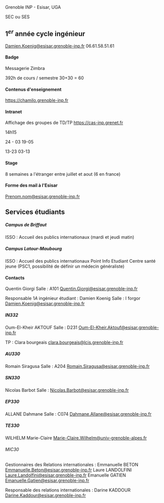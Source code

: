 Grenoble INP - Esisar, UGA

SEC ou SES

## $1^{er}$ année cycle ingénieur
Damien.Koenig@esisar.grenoble-inp.fr
06.61.58.51.61

#### Badge
Messagerie Zimbra

392h de cours / semestre
30+30 = 60


#### Contenus d'enseignement
https://chamilo.grenoble-inp.fr

#### Intranet
Affichage des groupes de TD/TP
https://cas-inp.grenet.fr

14h15


24 - 03
19-05

13-23
03-13


#### Stage
8 semaines a l'étranger entre juillet et aout (6 en france)

#### Forme des mail à l'Esisar
Prenom.nom@esisar.grenoble-inp.fr


## Services étudiants
##### Campus de Briffaut
ISSO : Accueil des publics internationaux (mardi et jeudi matin)

##### Campus Latour-Maubourg
ISSO : Accueil des publics internationaux
Point Info Etudiant
Centre santé jeune (PSC1, possibilité de définir un médecin généraliste)


#### Contacts
Quentin Giorgi
Salle : A101
Quentin.Giorgi@esisar.grenoble-inp.fr

Responsable $1A$ ingénieur étudiant :
Damien Koenig
Salle : I forgor
Damien.Koenig@esisar.grenoble-inp.fr

##### IN332
Oum-El-Kheir AKTOUF
Salle : D231
Oum-El-Kheir.Aktouf@esisar.grenoble-inp.fr

TP : 
Clara bourgeais
clara.bourgeais@lcis.grenoble-inp.fr

##### AU330
Romain Siragusa
Salle : A204
Romain.Siragusa@esisar.grenoble-inp.fr

##### SN330
Nicolas Barbot
Salle : 
Nicolas.Barbot@esisar.grenoble-inp.fr

##### EP330
ALLANE Dahmane
Salle : C074
Dahmane.Allane@esisar.grenoble-inp.fr

##### TE330
WILHELM Marie-Claire
Marie-Claire.Wilhelm@univ-grenoble-alpes.fr

###### MIC30

Gestionnaires des Relations internationales :
Emmanuelle BETON
Emmanuelle.Beton@esisar.grenoble-inp.fr
Laure LANDOLFINI
Laure.Landolfini@esisar.grenoble-inp.fr
Emanuelle GATIEN
Emanuelle.Gatien@esisar.grenoble-inp.fr

Responsable des relations internationales :
Darine KADDOUR
Darine.Kaddour@esisar.grenoble-inp.fr


